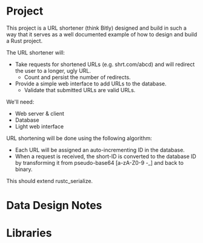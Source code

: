 
# Project

This project is a URL shortener (think Bitly) designed and build in such a
way that it serves as a well documented example of how to design and
build a Rust project.

The URL shortener will:

* Take requests for shortened URLs (e.g. shrt.com/abcd)
and will redirect the user to a longer, ugly URL.
  * Count and persist the number of redirects.
* Provide a simple web interface to add URLs to the database.
  * Validate that submitted URLs are valid URLs.

We'll need:

* Web server & client
* Database
* Light web interface

URL shortening will be done using the following algorithm:
* Each URL will be assigned an auto-incrementing ID in the database.
* When a request is received, the short-ID is converted to the database
  ID by transforming it from pseudo-base64 [a-zA-Z0-9 -\_] and back to binary.

This should extend rustc\_serialize.

# Data Design Notes


# Libraries

# 
